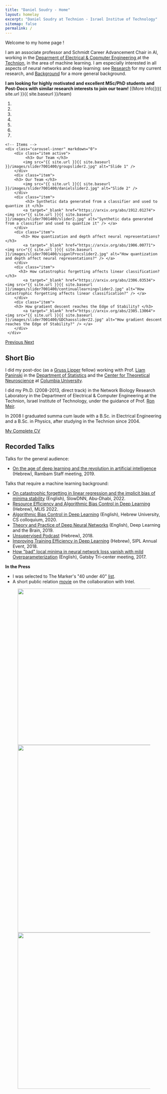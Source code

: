 ```yaml
---
title: "Daniel Soudry - Home"
layout: homelay
excerpt: "Daniel Soudry at Technion - Israel Institue of Technology"
sitemap: false
permalink: /
---
```

Welcome to my home page !

I am an associate professor and Schmidt Career Advancement Chair in AI, working in the [Deparment of Electrical & Copmuter Engineering ](https://ece.technion.ac.il/) at the [Technion](https://www.technion.ac.il/en/home-2/), in the area of machine learning. I am especially interested in all aspects of neural networks and deep learning: see [Research](research) for my current research, and [Background](background) for a more general background. 

 **I am looking for highly motivated and excellent MSc/PhD students and Post-Docs with similar research interests to join our team!** [(More Info)]({{ site.url }}{{ site.baseurl }}/team) 

<div markdown="0" id="carousel" class="carousel slide" data-ride="carousel" data-interval="4000" data-pause="hover" >
    <!-- Menu -->
    <ol class="carousel-indicators">
        <li data-target="#carousel" data-slide-to="0" class="active"></li>
        <li data-target="#carousel" data-slide-to="1"></li>
        <li data-target="#carousel" data-slide-to="2"></li>
        <li data-target="#carousel" data-slide-to="3"></li>
        <li data-target="#carousel" data-slide-to="4"></li>
        <li data-target="#carousel" data-slide-to="5"></li>
        <li data-target="#carousel" data-slide-to="6"></li>    
    </ol>

    <!-- Items -->
    <div class="carousel-inner" markdown="0">
        <div class="item active">
             <h3> Our Team </h3>
            <img src="{{ site.url }}{{ site.baseurl }}/images/slider7001400/groupslider2.jpg" alt="Slide 1" />
        </div>
        <div class="item">
        <h3> Our Team </h3>
            <img src="{{ site.url }}{{ site.baseurl }}/images/slider7001400/danielslider2.jpg" alt="Slide 2" />
        </div>
        <div class="item">
             <h3> Synthetic data generated from a classifier and used to quantize it </h3>
            <a target="_blank" href="https://arxiv.org/abs/1912.01274"> <img src="{{ site.url }}{{ site.baseurl }}/images/slider7001400/slider2.jpg" alt="Synthetic data generated from a classifier and used to quantize it" /> </a>
        </div>
        <div class="item">
           <h3> How quantization and depth affect neural representations? </h3>
            <a target="_blank" href="https://arxiv.org/abs/1906.00771"> <img src="{{ site.url }}{{ site.baseurl }}/images/slider7001400/siganlProcslider2.jpg" alt="How quantization and depth affect neural representations?" /> </a>
        </div>
        <div class="item">
          <h3> How catastrophic forgetting affects linear classification? </h3>
            <a target="_blank" href="https://arxiv.org/abs/2306.03534"> <img src="{{ site.url }}{{ site.baseurl }}/images/slider7001400/continuallearningslider2.jpg" alt="How catastrophic forgetting affects linear classification?" /> </a>
        </div>
        <div class="item">
        <h3> How gradient descent reaches the Edge of Stability? </h3>
            <a target="_blank" href="https://arxiv.org/abs/2305.13064"> <img src="{{ site.url }}{{ site.baseurl }}/images/slider7001400/GDChaosslider22.jpg" alt="How gradient descent reaches the Edge of Stability?" /> </a>
        </div>
     </div>
  <a class="left carousel-control" href="#carousel" role="button" data-slide="prev">
    <span class="glyphicon glyphicon-chevron-left" aria-hidden="true"></span>
    <span class="sr-only">Previous</span>
  </a>
  <a class="right carousel-control" href="#carousel" role="button" data-slide="next">
    <span class="glyphicon glyphicon-chevron-right" aria-hidden="true"></span>
    <span class="sr-only">Next</span>
  </a>
</div>

## Short Bio

I did my post-doc (as a [Gruss Lipper](https://eglcf.org/) fellow) working with Prof. [Liam Paninski](http://www.stat.columbia.edu/~liam/) in the [Department of Statistics](https://stat.columbia.edu/) and the [Center for Theoretical Neuroscience](https://ctn.zuckermaninstitute.columbia.edu/) at [Columbia University](https://www.columbia.edu/).

I did my Ph.D. (2008-2013, direct track) in the Network Biology Research Laboratory in the Department of Electrical & Computer Engineering at the Technion, Israel Institute of Technology, under the guidance of Prof. [Ron Meir](https://ronmeir.net.technion.ac.il/).

In 2008 I graduated summa cum laude with a B.Sc. in Electrical Engineering and a B.Sc. in Physics, after studying in the Technion since 2004.

[My Complete CV](https://www.dropbox.com/scl/fi/meeb90dlqii5fdbpdz3uy/CV-Daniel-Soudry.pdf?rlkey=c8jtugouhozqxdx1gmcv24tiy&dl=0)

## Recorded Talks

Talks for the general audience:

- [On the age of deep learning and the revolution in artificial intelligence](https://www.youtube.com/watch?v=MJ1w4ne3F3I) (Hebrew), Rambam Staff meeting, 2019.
  
Talks that require a machine learning background:

- [On catastrophic forgetting in linear regression and the implicit bias of minima stability](https://www.youtube.com/watch?v=FlXSWTgTAng&t=1319s) (English), SlowDNN, Abu-Dhabi, 2022.
- [Resource Efficiency and Algorithmic Bias Control in Deep Learning](https://www.youtube.com/watch?v=GYwJzVWkIVU) (Hebrew), MLIS 2022.
- [Algorithmic Bias Control in Deep Learning](https://www.youtube.com/watch?v=H_jnKJ-dkjo) (English), Hebrew University, CS colloquium, 2020.
- [Theory and Practice of Deep Neural Networks](https://www.youtube.com/watch?v=Gn5VNZugT_w&list=PLYq7WW565SZgQvXsi0KsaP2wa221-JYzv&t=1564s) (English), Deep Learning and the Brain, 2019.
- [Unsupervised Podcast](https://www.themarker.com/techblogs/unsupervised/2019-02-07/ty-article/0000017f-f89c-d2d5-a9ff-f89c22f30000) (Hebrew), 2018.
- [Improving Training Efficiency in Deep Learning](https://www.youtube.com/watch?v=CaKlcxyBRP8&t=1s) (Hebrew), SIPL Annual Event, 2018.
- [How "bad" local minima in neural network loss vanish with mild Overparameterization](https://www.youtube.com/watch?v=wagG1MfqPD0) (English), Gatsby Tri-center meeting, 2017.

**In the Press**
- I was selected to The Marker's "40 under 40" [list](https://www.themarker.com/magazine/2021-11-08/ty-article-static-ext/0000017f-f0a8-d497-a1ff-f2a8f8d20000).
- A short public relation [movie](https://www.youtube.com/watch?v=PYCBZl4MdP0) on the collaboration with Intel.

<figure class="fourth">
  <img src="{{ site.url }}{{ site.baseurl }}/images/logopic/Technion_logo_2.png" style="width: 500px">
  <img src="{{ site.url }}{{ site.baseurl }}/images/logopic/EElogo.png" style="width: 600px">
  <img src="{{ site.url }}{{ site.baseurl }}/images/logopic/LogoNBRL.jpg" style="width: 500px">
</figure>
